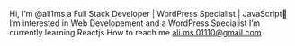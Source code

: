 Hi, I’m @ali1ms a Full Stack Developer | WordPress Specialist | JavaScript🫰
I’m interested in Web Developement and a WordPress Specialist
I’m currently learning Reactjs
How to reach me ali.ms.01110@gmail.com


